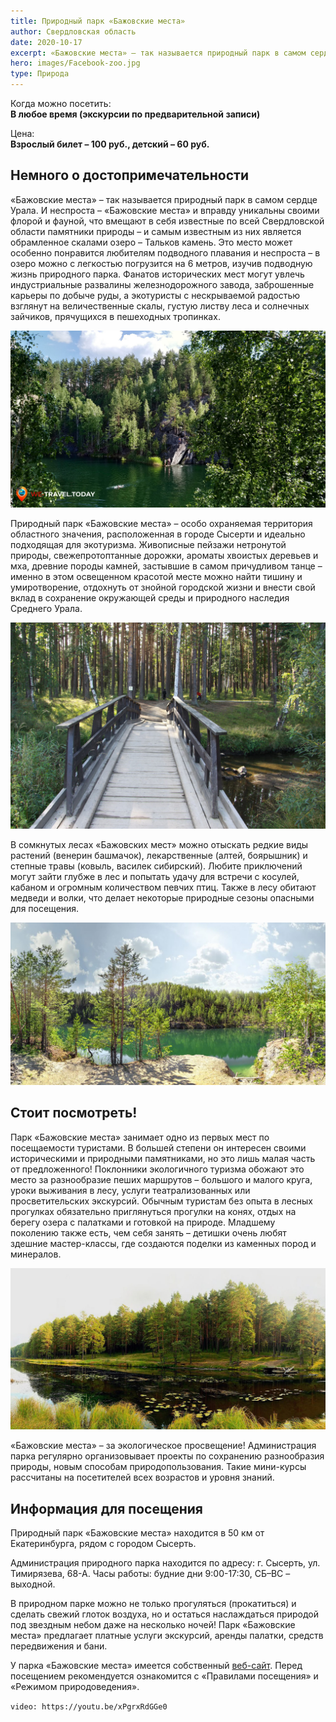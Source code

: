 ```yaml
---
title: Природный парк «Бажовские места»
author: Свердловская область
date: 2020-10-17
excerpt: «Бажовские места» – так называется природный парк в самом сердце Урала. И неспроста – «Бажовские места» и вправду уникальны своими флорой и фауной, что вмещают в себя известные по всей Свердловской области памятники природы – и самым известным из них является обрамленное скалами озеро – Тальков камень.
hero: images/Facebook-zoo.jpg
type: Природа
---
```

Когда можно посетить:  
**В любое время (экскурсии по предварительной записи)**

Цена:  
**Взрослый билет – 100 руб., детский – 60 руб.**

## Немного о достопримечательности
 «Бажовские места» – так называется природный парк в самом сердце Урала. И неспроста – «Бажовские места» и вправду уникальны своими флорой и фауной, что вмещают в себя известные по всей Свердловской области памятники природы – и самым известным из них является обрамленное скалами озеро – Тальков камень. Это место может особенно понравится любителям подводного плавания и неспроста – в озеро можно с легкостью погрузится на 6 метров, изучив подводную жизнь природного парка. Фанатов исторических мест могут увлечь индустриальные развалины железнодорожного завода, заброшенные карьеры по добыче руды, а экотуристы с нескрываемой радостью взглянут на величественные скалы, густую листву леса и солнечных зайчиков, прячущихся в пешеходных тропинках.

 ![Природный парк «Бажовские места», bajovskie mesta](images/Talkov-kamen1.jpg "Озеро Тальков-Камень.")

Природный парк «Бажовские места» – особо охраняемая территория областного значения, расположенная в городе Сысерти и идеально подходящая для экотуризма. Живописные пейзажи нетронутой природы, свежепротоптанные дорожки, ароматы хвоистых деревьев и мха, древние породы камней, застывшие в самом причудливом танце – именно в этом освещенном красотой месте можно найти тишину и умиротворение, отдохнуть от знойной городской жизни и внести свой вклад в сохранение окружающей среды и природного наследия Среднего Урала.

![Природный парк «Бажовские места», bajovskie mesta](images/nashural.ru1.jpg "Источник nashural.ru")

В сомкнутых лесах «Бажовских мест» можно отыскать редкие виды растений (венерин башмачок), лекарственные (алтей, боярышник) и степные травы (ковыль, василек сибирский). Любите приключений могут зайти глубже в лес и попытать удачу для встречи с косулей, кабаном и огромным количеством певчих птиц. Также в лесу обитают медведи и волки, что делает некоторые природные сезоны опасными для посещения.

![Природный парк «Бажовские места», bajovskie mesta](images/ozero-asbest-kamen-nashural.ru.jpg "Озеро Асбест-Камень. Источник nashural.ru")

## Стоит посмотреть!
Парк «Бажовские места» занимает одно из первых мест по посещаемости туристами. В большей степени он интересен своими историческими и природными памятниками, но это лишь малая часть от предложенного! Поклонники экологичного туризма обожают это место за разнообразие пеших маршрутов – большого и малого круга, уроки выживания в лесу, услуги театрализованных или просветительских экскурсий. Обычным туристам без опыта в лесных прогулках обязательно приглянуться прогулки на конях, отдых на берегу озера с палатками и готовкой на природе. Младшему поколению также есть, чем себя занять – детишки очень любят здешние мастер-классы, где создаются поделки из каменных пород и минералов.

 ![Природный парк «Бажовские места», bajovskie mesta](images/nashural.ru.jpg "Источник nashural.ru")

«Бажовские места» – за экологическое просвещение! Администрация парка регулярно организовывает проекты по сохранению разнообразия природы, новым способам природопользования. Такие мини-курсы рассчитаны на посетителей всех возрастов и уровня знаний.

## Информация для посещения
Природный парк «Бажовские места» находится в 50 км от Екатеринбурга, рядом с городом Сысерть.

Администрация природного парка находится по адресу: г. Сысерть, ул. Тимирязева, 68-А. Часы работы: будние дни 9:00-17:30, СБ–ВС – выходной.

В природном парке можно не только прогуляться (прокатиться) и сделать свежий глоток воздуха, но и остаться наслаждаться природой под звездным небом даже на несколько ночей! Парк «Бажовские места» предлагает платные услуги экскурсий, аренды палатки, средств передвижения и бани.

У парка «Бажовские места» имеется собственный [веб-сайт](http://www.bm-park.ru/). Перед посещением рекомендуется ознакомится с «Правилами посещения» и «Режимом природоведения».

`video: https://youtu.be/xPgrxRdGGe0`
